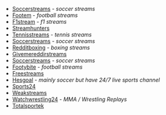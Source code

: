 -   [Soccerstreams](https://reddt1.soccerstreams.net/) - _soccer streams_
-   [Footem](https://www.footem.site/) - _football streams_
-   [F1stream](https://f1stream.me/) - _f1 streams_
-   [Streamhunters](https://streamhunters.top/)
-   [Tennisstreams](https://tennisstreams.me/) - _tennis streams_
-   [Soccerstreams](https://soccerstreams1.com/) - _soccer streams_
-   [Redditboxing](https://reddit.boxingstreams100.com/) - _boxing streams_
-   [Givemereddirstreams](http://reddit.givemeredditstreams.com/)
-   [Soccerstreams](https://live.soccerstreams.net/home) - _soccer streams_
-   [Footybite](https://footybite.cc/) - _football streams_
-   [Freestreams](http://ftw.freestreams-live1.com/)
-   [Hesgoal](http://www.hesgoal.tv/) - _mainly soccer but have 24/7 live sports channel_
-   [Sports24](https://sports24.stream/)
-   [Weakstreams](http://weakstreams.com/)
-   [Watchwrestling24](https://watchwrestling24.net/) - _MMA / Wrestling Replays_
-   [Totalsportek](https://www.totalsportek.com)
